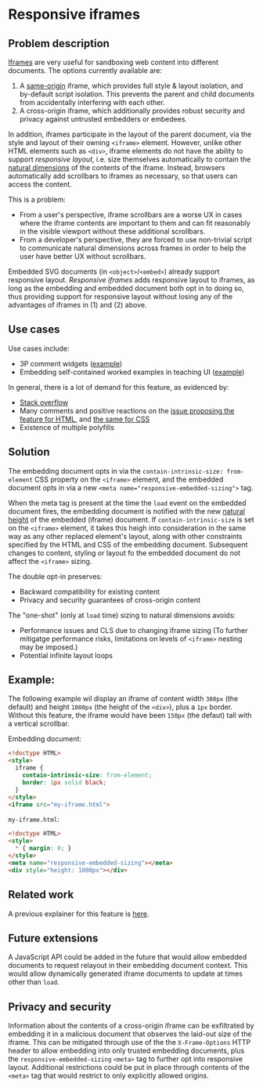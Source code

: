 # Responsive iframes

## Problem description

[Iframes](https://developer.mozilla.org/en-US/docs/Web/HTML/Reference/Elements/iframe) are very useful for sandboxing web content into different documents. The options currently available are:
 1. A [same-origin](https://developer.mozilla.org/en-US/docs/Web/Security/Same-origin_policy) iframe, which provides full style & 
layout isolation, and by-default script isolation. This prevents the parent and child documents from accidentally interfering with each other.
 2. A cross-origin iframe, which additionally provides robust security and privacy against untrusted embedders or embedees.

In addition, iframes participate in the layout of the parent document, via the style and layout of their owning `<iframe>` element.
However, unlike other HTML elements such as `<div>`, iframe elements do not have the ability to support *responsive layout*, i.e. size themselves automatically to contain the [natural dimensions](https://drafts.csswg.org/css-images-3/#natural-dimensions) of the contents of the iframe. Instead, browsers automatically add scrollbars to iframes as necessary, so that users can access the content.

This is a problem:
 * From a user's perspective, iframe scrollbars are a worse UX in cases where the iframe contents are important to them and can fit reasonably in the visible viewport without these additional scrollbars.
 * From a developer's perspective, they are forced to use non-trivial script to communicate natural dimensions across frames in order to help the user have better UX without scrollbars. 

Embedded SVG documents (in `<object>`/`<embed>`) already support responsive layout. *Responsive iframes* adds responsive layout to iframes, as long as the embedding and embedded document both opt in to doing so, thus providing support for responsive layout without losing any of the advantages of iframes in (1) and (2) above.

## Use cases

Use cases include:
 * 3P comment widgets ([example](https://github.com/whatwg/html/issues/555#issuecomment-177836009))
 * Embedding self-contained worked examples in teaching UI ([example](https://browser.engineering/layout.html#block-layout))

In general, there is a lot of demand for this feature, as evidenced by:
 * [Stack overflow](https://stackoverflow.com/search?q=resize+iframe)
 * Many comments and positive reactions on the [issue proposing the feature for HTML](https://github.com/whatwg/html/issues/555), and [the same for CSS](https://github.com/w3c/csswg-drafts/issues/1771)
 * Existence of multiple polyfills

## Solution

The embedding document opts in via the `contain-intrinsic-size: from-element` CSS property on the `<iframe>` element, and the embedded document opts in via a new `<meta name="responsive-embedded-sizing">` tag.

When the meta tag is present at the time the `load` event on the embedded document fires, the embedding document is notified with the new [natural height](https://drafts.csswg.org/css-images-3/#natural-height) of the embedded (iframe) document. If `contain-intrinsic-size` is set on the `<iframe>` element, it takes this heigh into consideration in the same way as any other replaced element's layout, along with other constraints specified by the HTML and CSS of the embedding document. Subsequent changes to content, styling or layout fo the embedded document do not affect the `<iframe>` sizing.

The double opt-in preserves:
 * Backward compatibility for existing content
 * Privacy and security guarantees of cross-origin content

The "one-shot" (only at `load` time) sizing to natural dimensions avoids:
 * Performance issues and CLS due to changing iframe sizing (To further mitigatge performance risks, limitations on levels of `<iframe>` nesting may be imposed.)
 * Potential infinite layout loops

## Example:

The following example wil display an iframe of content width `300px` (the default) and height `1000px` (the height of the `<div>`),
plus a `1px` border. Without this feature, the iframe would have been `150px` (the defaut) tall with a vertical scrollbar.

Embedding document:

```html
<!doctype HTML>
<style>
  iframe {
    contain-intrinsic-size: from-element;
    border: 1px solid black;
  }
</style>
<iframe src="my-iframe.html">
```

`my-iframe.html`:
```html
<!doctype HTML>
<style>
  * { margin: 0; }
</style>
<meta name="responsive-embedded-sizing"></meta>
<div style="height: 1000px"></div>
```

## Related work

A previous explainer for this feature is [here](https://github.com/domenic/cooperatively-sized-iframes).

## Future extensions

A JavaScript API could be added in the future that would allow embedded documents to request relayout in their embedding document context. This would allow dynamically generated iframe documents to update at times other than `load`.

## Privacy and security

Information about the contents of a cross-origin iframe can be exfiltrated by embedding it in a malicious document that observes the laid-out size of the iframe. This can be mitigated through use of the the `X-Frame-Options` HTTP header to allow embedding into only trusted embedding documents, plus the `responsive-embedded-sizing` `<meta>` tag to further opt into responsive layout. Additional restrictions could be put in place through contents of the `<meta>` tag that would restrict to only explicitly allowed origins.
